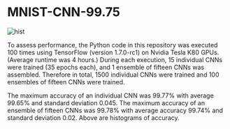 # MNIST-CNN-99.75

![hist](http://playagricola.com/Kaggle/histBoth.png)  
  
To assess performance, the Python code in this repository was executed 100 times using TensorFlow (version 1.7.0-rc1) on Nvidia Tesla K80 GPUs. (Average runtime was 4 hours.) During each execution, 15 individual CNNs were trained (35 epochs each), and 1 ensemble of fifteen CNNs was assembled. Therefore in total, 1500 individual CNNs were trained and 100 ensembles of fifteen CNNs were trained.  
  
The maximum accuracy of an individual CNN was 99.77% with average 99.65% and standard deviation 0.045. The maximum accuracy of an ensemble of fifteen CNNs was 99.78% with average accuracy 99.74% and standard deviation 0.02. Above are histograms of accuracy.
